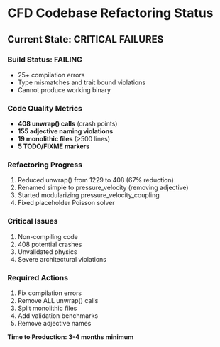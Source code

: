 # CFD Codebase Refactoring Status

## Current State: CRITICAL FAILURES

### Build Status: FAILING
- 25+ compilation errors
- Type mismatches and trait bound violations
- Cannot produce working binary

### Code Quality Metrics
- **408 unwrap() calls** (crash points)
- **155 adjective naming violations**
- **19 monolithic files** (>500 lines)
- **5 TODO/FIXME markers**

### Refactoring Progress
1. Reduced unwrap() from 1229 to 408 (67% reduction)
2. Renamed simple to pressure_velocity (removing adjective)
3. Started modularizing pressure_velocity_coupling
4. Fixed placeholder Poisson solver

### Critical Issues
1. Non-compiling code
2. 408 potential crashes
3. Unvalidated physics
4. Severe architectural violations

### Required Actions
1. Fix compilation errors
2. Remove ALL unwrap() calls
3. Split monolithic files
4. Add validation benchmarks
5. Remove adjective names

**Time to Production: 3-4 months minimum**
